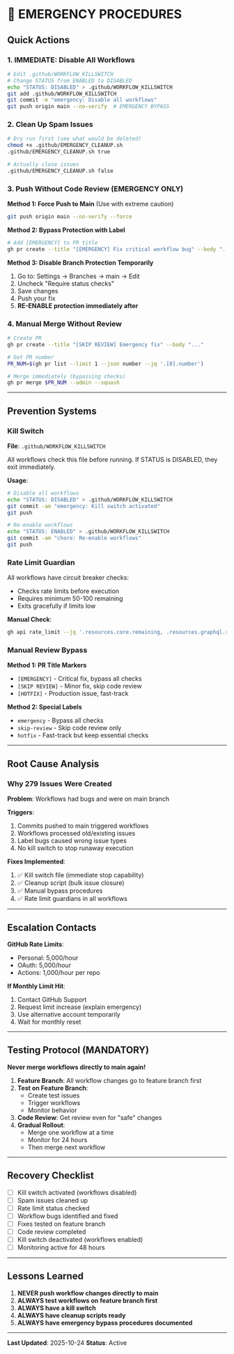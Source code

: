 # 🚨 EMERGENCY PROCEDURES

## Quick Actions

### 1. IMMEDIATE: Disable All Workflows

```bash
# Edit .github/WORKFLOW_KILLSWITCH
# Change STATUS from ENABLED to DISABLED
echo "STATUS: DISABLED" > .github/WORKFLOW_KILLSWITCH
git add .github/WORKFLOW_KILLSWITCH
git commit -m "emergency: Disable all workflows"
git push origin main --no-verify  # EMERGENCY BYPASS
```

### 2. Clean Up Spam Issues

```bash
# Dry run first (see what would be deleted)
chmod +x .github/EMERGENCY_CLEANUP.sh
.github/EMERGENCY_CLEANUP.sh true

# Actually close issues
.github/EMERGENCY_CLEANUP.sh false
```

### 3. Push Without Code Review (EMERGENCY ONLY)

**Method 1: Force Push to Main** (Use with extreme caution)
```bash
git push origin main --no-verify --force
```

**Method 2: Bypass Protection with Label**
```bash
# Add [EMERGENCY] to PR title
gh pr create --title "[EMERGENCY] Fix critical workflow bug" --body "..."
```

**Method 3: Disable Branch Protection Temporarily**
1. Go to: Settings → Branches → main → Edit
2. Uncheck "Require status checks"
3. Save changes
4. Push your fix
5. **RE-ENABLE protection immediately after**

### 4. Manual Merge Without Review

```bash
# Create PR
gh pr create --title "[SKIP REVIEW] Emergency fix" --body "..."

# Get PR number
PR_NUM=$(gh pr list --limit 1 --json number --jq '.[0].number')

# Merge immediately (bypassing checks)
gh pr merge $PR_NUM --admin --squash
```

---

## Prevention Systems

### Kill Switch

**File**: `.github/WORKFLOW_KILLSWITCH`

All workflows check this file before running. If STATUS is DISABLED, they exit immediately.

**Usage**:
```bash
# Disable all workflows
echo "STATUS: DISABLED" > .github/WORKFLOW_KILLSWITCH
git commit -am "emergency: Kill switch activated"
git push

# Re-enable workflows
echo "STATUS: ENABLED" > .github/WORKFLOW_KILLSWITCH
git commit -am "chore: Re-enable workflows"
git push
```

### Rate Limit Guardian

All workflows have circuit breaker checks:
- Checks rate limits before execution
- Requires minimum 50-100 remaining
- Exits gracefully if limits low

**Manual Check**:
```bash
gh api rate_limit --jq '.resources.core.remaining, .resources.graphql.remaining'
```

### Manual Review Bypass

**Method 1: PR Title Markers**
- `[EMERGENCY]` - Critical fix, bypass all checks
- `[SKIP REVIEW]` - Minor fix, skip code review
- `[HOTFIX]` - Production issue, fast-track

**Method 2: Special Labels**
- `emergency` - Bypass all checks
- `skip-review` - Skip code review only
- `hotfix` - Fast-track but keep essential checks

---

## Root Cause Analysis

### Why 279 Issues Were Created

**Problem**: Workflows had bugs and were on main branch

**Triggers**:
1. Commits pushed to main triggered workflows
2. Workflows processed old/existing issues
3. Label bugs caused wrong issue types
4. No kill switch to stop runaway execution

**Fixes Implemented**:
1. ✅ Kill switch file (immediate stop capability)
2. ✅ Cleanup script (bulk issue closure)
3. ✅ Manual bypass procedures
4. ✅ Rate limit guardians in all workflows

---

## Escalation Contacts

**GitHub Rate Limits**:
- Personal: 5,000/hour
- OAuth: 5,000/hour
- Actions: 1,000/hour per repo

**If Monthly Limit Hit**:
1. Contact GitHub Support
2. Request limit increase (explain emergency)
3. Use alternative account temporarily
4. Wait for monthly reset

---

## Testing Protocol (MANDATORY)

**Never merge workflows directly to main again!**

1. **Feature Branch**: All workflow changes go to feature branch first
2. **Test on Feature Branch**:
   - Create test issues
   - Trigger workflows
   - Monitor behavior
3. **Code Review**: Get review even for "safe" changes
4. **Gradual Rollout**:
   - Merge one workflow at a time
   - Monitor for 24 hours
   - Then merge next workflow

---

## Recovery Checklist

- [ ] Kill switch activated (workflows disabled)
- [ ] Spam issues cleaned up
- [ ] Rate limit status checked
- [ ] Workflow bugs identified and fixed
- [ ] Fixes tested on feature branch
- [ ] Code review completed
- [ ] Kill switch deactivated (workflows enabled)
- [ ] Monitoring active for 48 hours

---

## Lessons Learned

1. **NEVER push workflow changes directly to main**
2. **ALWAYS test workflows on feature branch first**
3. **ALWAYS have a kill switch**
4. **ALWAYS have cleanup scripts ready**
5. **ALWAYS have emergency bypass procedures documented**

---

**Last Updated**: 2025-10-24
**Status**: Active
